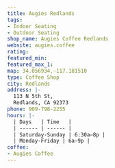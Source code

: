 ```yaml
---
title: Augies Redlands
tags:
- Indoor Seating
- Outdoor Seating
shop_name: Augies Coffee Redlands
website: augies.coffee
rating: 
featured_min: 
featured_max_1: 
map: 34.056934,-117.181510
type: Coffee Shop
city: Redlands
address: |-
  113 N 5th St,
  Redlands, CA 92373
phone: 909-798-2255
hours: |-
  | Days   | Time   |
  | ------ | ------ |
  | Saturday-Sunday | 6:30a–8p |
  | Monday-Friday | 6a–9p |
coffee:
- Augies Coffee
---
```


